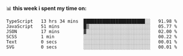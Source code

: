 📊 **this week i spent my time on:**
<!--START_SECTION:waka-->

```text
TypeScript   13 hrs 34 mins  ███████████████████████░░   91.98 %
JavaScript   51 mins         █▒░░░░░░░░░░░░░░░░░░░░░░░   05.77 %
JSON         17 mins         ▓░░░░░░░░░░░░░░░░░░░░░░░░   02.00 %
SCSS         1 min           ░░░░░░░░░░░░░░░░░░░░░░░░░   00.22 %
Text         0 secs          ░░░░░░░░░░░░░░░░░░░░░░░░░   00.01 %
SVG          0 secs          ░░░░░░░░░░░░░░░░░░░░░░░░░   00.01 %
```

<!--END_SECTION:waka-->
